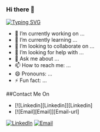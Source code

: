 
### Hi there 👋

[![Typing SVG](https://readme-typing-svg.demolab.com?font=Fira+Code&pause=1000&random=false&width=435&lines=Hi%2C+my+name+is+Tri+Hartono.;Just+call+me+Tri.;+welcome+to+my+github)](https://git.io/typing-svg)

- 🔭 I’m currently working on ...
- 🌱 I’m currently learning ...
- 👯 I’m looking to collaborate on ...
- 🤔 I’m looking for help with ...
- 💬 Ask me about ...
- 📫 How to reach me: ...
- 😄 Pronouns: ...
- ⚡ Fun fact: ...

##Contact Me On

* [![Linkedin][Linkedin]][Linkedin]
* [![Email][Email]][Email-url]


[![LinkedIn](https://img.shields.io/badge/-LinkedIn-black.svg?style=for-the-badge&logo=linkedin&colorB=555)](https://www.linkedin.com/in/tri-hartono-88ab90240/)
[![Email](https://img.shields.io/github/contributors/othneildrew/Best-README-Template.svg?style=for-the-badge)](mailto:trihartono293@gmail.com)

